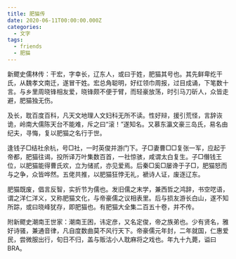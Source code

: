 ```yaml
---
title: 肥猫传
date: 2020-06-11T00:00:00.000Z
categories:
  - 文字
tags:
  - friends
  - 肥猫
---
```


新飂史儒林传：干宏，字幸长，辽东人，或曰于姓，肥猫其号也。其先鲜卑纥干氏，从魏孝文南迁，遂冒干姓。宏总角聪明，好红领巾周报，过目成诵，下笔数十言。与乡里周晓锋相友爱，晓锋颇不便于臂，而轻豪放荡，时引马刀斫人，众皆走避，肥猫独无伤。

及长，耽百度百科，凡天文地理人文妇科无所不读。性好辩，援引荒怪，言辞诙诡，岭南大儒陈天台不能难，斥之曰“滚！”遂知名。又慕东瀛文豪三岛氏，易名由纪夫，寻悔，复以肥猫之名行于世。

逢钱子□结社余杭，号□社，一时英俊并游门下。子□妻曹□□复张一军，应起于帝都，肥猫往谒，投所译万叶集数百首，一社惊骇，咸谓太白复生。子□僭钱王位，以肥猫能得曹氏欢，立为储贰，亦见爱焉。后秦□奚□屡谗于子□，肥猫怒而与之争，众皆哗然。五佬共推，以肥猫狂悖无礼，褫诗人证，废逐辽东。

肥猫既废，倡言反智，实折节为儒也。发旧儒之末学，兼西哲之鸿辞，书空呓语，谓之洋仁洋义，又称肥猫文化，与帝豪儒之议相表里。后与损友游长白山，遂不知所踪，或曰晓峰犹存，即肥猫也。有肥猫大全集二百五十卷，并不传。

附新飂史潮南王世家：潮南王困，讳定彦，又名定俊，帝之族弟也。少有贤名，雅好诗骚，兼通音律，凡自度数曲莫不风行天下。帝豪儒元年封，二年就国，仁惠爱民，尝微服出行，旬日不归，盖与贩沽小人耽麻将之戏也。年九十九薨，谥曰 BRA。
